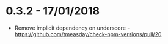 # 0.3.2 - 17/01/2018

 - Remove implicit dependency on underscore - https://github.com/tmeasday/check-npm-versions/pull/20
